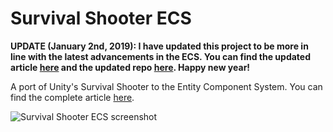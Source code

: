 # Survival Shooter ECS

**UPDATE (January 2nd, 2019): I have updated this project to be more in line with the latest advancements in the ECS. You can find the updated article [here](https://medium.com/@gamevanilla/survival-shooter-using-unitys-entity-component-system-revisited-874cd69085ae) and the updated repo [here](https://github.com/davidpol/SurvivalShooterECS). Happy new year!**

A port of Unity's Survival Shooter to the Entity Component System. You can find the complete article [here](http://www.davidpol.com/2018/03/28/survival-shooter-ecs).

![Survival Shooter ECS screenshot](http://www.davidpol.com/wp-content/uploads/2018/03/survival_shooter_ecs.png)
